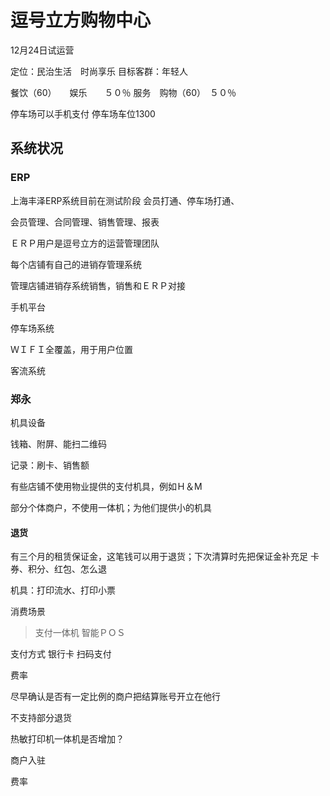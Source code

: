 
# 逗号立方购物中心

12月24日试运营

定位：民治生活　时尚享乐
目标客群：年轻人

餐饮（60）　　娱乐　　５０％
服务　购物（60）　５０％


停车场可以手机支付
停车场车位1300

## 系统状况
### ERP
上海丰泽ERP系统目前在测试阶段
会员打通、停车场打通、

会员管理、合同管理、销售管理、报表

ＥＲＰ用户是逗号立方的运营管理团队

每个店铺有自己的进销存管理系统

管理店铺进销存系统销售，销售和ＥＲＰ对接

手机平台

停车场系统

ＷＩＦＩ全覆盖，用于用户位置

客流系统

### 郑永
机具设备

钱箱、附屏、能扫二维码

记录：刷卡、销售额

有些店铺不使用物业提供的支付机具，例如Ｈ＆M

部分个体商户，不使用一体机；为他们提供小的机具

#### 退货
有三个月的租赁保证金，这笔钱可以用于退货；下次清算时先把保证金补充足
卡券、积分、红包、怎么退

机具：打印流水、打印小票




消费场景
> 支付一体机
> 智能ＰＯＳ



支付方式
    银行卡
    扫码支付







费率

尽早确认是否有一定比例的商户把结算账号开立在他行

不支持部分退货

热敏打印机一体机是否增加？


商户入驻


费率

